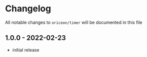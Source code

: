 # Changelog

All notable changes to `oriceon/timer` will be documented in this file

## 1.0.0 - 2022-02-23

- initial release
